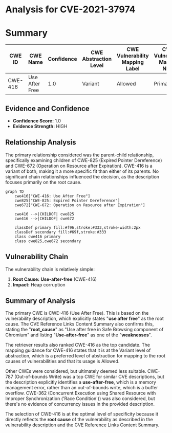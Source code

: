 # Analysis for CVE-2021-37974

# Summary
| CWE ID | CWE Name | Confidence | CWE Abstraction Level | CWE Vulnerability Mapping Label | CWE-Vulnerability Mapping Notes |
|---|---|---|---|---|---|
| CWE-416 | Use After Free | 1.0 | Variant | Allowed | Primary CWE |

## Evidence and Confidence

*   **Confidence Score:** 1.0
*   **Evidence Strength:** HIGH

## Relationship Analysis
The primary relationship considered was the parent-child relationship, specifically examining children of CWE-825 (Expired Pointer Dereference) and CWE-672 (Operation on Resource after Expiration). CWE-416 is a variant of both, making it a more specific fit than either of its parents. No significant chain relationships influenced the decision, as the description focuses primarily on the root cause.

```mermaid
graph TD
    cwe416["CWE-416: Use After Free"]
    cwe825["CWE-825: Expired Pointer Dereference"]
    cwe672["CWE-672: Operation on Resource after Expiration"]

    cwe416 -->|CHILDOF| cwe825
    cwe416 -->|CHILDOF| cwe672

    classDef primary fill:#f96,stroke:#333,stroke-width:2px
    classDef secondary fill:#69f,stroke:#333
    class cwe416 primary
    class cwe825,cwe672 secondary
```

## Vulnerability Chain
The vulnerability chain is relatively simple:
  1. **Root Cause:** **Use-after-free** (CWE-416)
  2. **Impact:** Heap corruption

## Summary of Analysis
The primary CWE is CWE-416 (Use After Free). This is based on the vulnerability description, which explicitly states "**use after free**" as the root cause. The CVE Reference Links Content Summary also confirms this, stating the "**root_cause**" as "Use after free in Safe Browsing component of Chromium" and listing "**Use-after-free**" as one of the "**weaknesses**".

The retriever results also ranked CWE-416 as the top candidate. The mapping guidance for CWE-416 states that it is at the Variant level of abstraction, which is a preferred level of abstraction for mapping to the root causes of vulnerabilities and that its usage is Allowed.

Other CWEs were considered, but ultimately deemed less suitable. CWE-787 (Out-of-bounds Write) was a top CWE for similar CVE descriptions, but the description explicitly identifies a **use-after-free**, which is a memory management error, rather than an out-of-bounds write, which is a buffer overflow. CWE-362 (Concurrent Execution using Shared Resource with Improper Synchronization ('Race Condition')) was also considered, but there's no evidence of concurrency issues in the provided description.

The selection of CWE-416 is at the optimal level of specificity because it directly reflects the **root cause** of the vulnerability as described in the vulnerability description and the CVE Reference Links Content Summary.